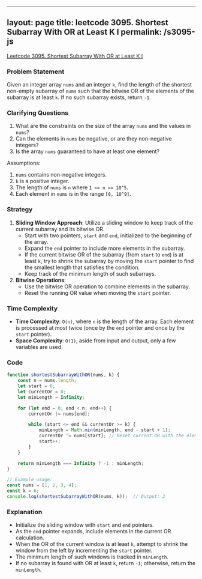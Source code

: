 
---
layout: page
title: leetcode 3095. Shortest Subarray With OR at Least K I
permalink: /s3095-js
---
[Leetcode 3095. Shortest Subarray With OR at Least K I](https://algoadvance.github.io/algoadvance/l3095)
### Problem Statement
Given an integer array `nums` and an integer `k`, find the length of the shortest non-empty subarray of `nums` such that the bitwise OR of the elements of the subarray is at least `k`. If no such subarray exists, return `-1`.

### Clarifying Questions
1. What are the constraints on the size of the array `nums` and the values in `nums`?
2. Can the elements in `nums` be negative, or are they non-negative integers?
3. Is the array `nums` guaranteed to have at least one element?

Assumptions:
1. `nums` contains non-negative integers.
2. `k` is a positive integer.
3. The length of `nums` is `n` where `1 <= n <= 10^5`.
4. Each element in `nums` is in the range `[0, 10^9]`.

### Strategy
1. **Sliding Window Approach**: Utilize a sliding window to keep track of the current subarray and its bitwise OR.
   - Start with two pointers, `start` and `end`, initialized to the beginning of the array.
   - Expand the `end` pointer to include more elements in the subarray.
   - If the current bitwise OR of the subarray (from `start` to `end`) is at least `k`, try to shrink the subarray by moving the `start` pointer to find the smallest length that satisfies the condition.
   - Keep track of the minimum length of such subarrays.
2. **Bitwise Operations**: 
   - Use the bitwise OR operation to combine elements in the subarray.
   - Reset the running OR value when moving the `start` pointer.

### Time Complexity
- **Time Complexity**: `O(n)`, where `n` is the length of the array. Each element is processed at most twice (once by the `end` pointer and once by the `start` pointer).
- **Space Complexity**: `O(1)`, aside from input and output, only a few variables are used.

### Code

```javascript
function shortestSubarrayWithOR(nums, k) {
    const n = nums.length;
    let start = 0;
    let currentOr = 0;
    let minLength = Infinity;

    for (let end = 0; end < n; end++) {
        currentOr |= nums[end];

        while (start <= end && currentOr >= k) {
            minLength = Math.min(minLength, end - start + 1);
            currentOr ^= nums[start]; // Reset current OR with the element leaving the window
            start++;
        }
    }

    return minLength === Infinity ? -1 : minLength;
}

// Example usage:
const nums = [1, 2, 3, 4];
const k = 6;
console.log(shortestSubarrayWithOR(nums, k));  // Output: 2
```

### Explanation
- Initialize the sliding window with `start` and `end` pointers.
- As the `end` pointer expands, include elements in the current OR calculation.
- When the OR of the current window is at least `k`, attempt to shrink the window from the left by incrementing the `start` pointer.
- The minimum length of such windows is tracked in `minLength`.
- If no subarray is found with OR at least `k`, return `-1`; otherwise, return the `minLength`.
